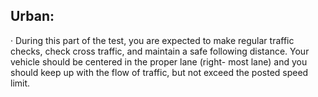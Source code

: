 ## Urban:
· During this part of the test, you are expected to make regular traffic checks, check cross traffic, and maintain a safe following distance. Your vehicle should be centered in the proper lane (right- most lane) and you should keep up with the flow of traffic, but not exceed the posted speed limit.